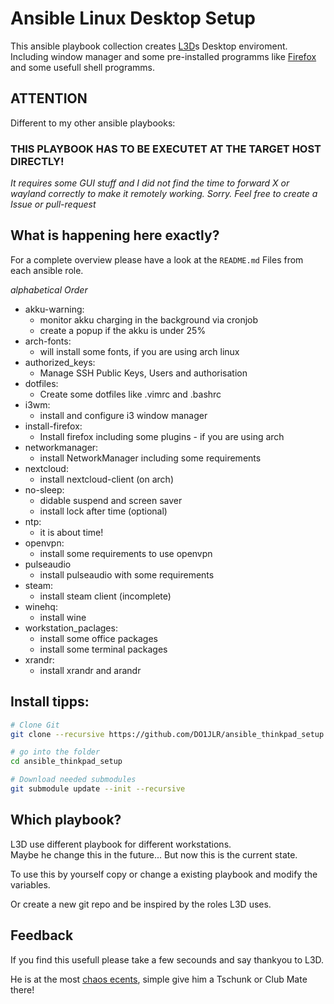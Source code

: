  Ansible Linux Desktop Setup
==========================
This ansible playbook collection creates [L3D](https://chaos.social/@l3d)s Desktop enviroment. Including window manager and some pre-installed programms like [Firefox](https://www.mozilla.org/de/firefox/new/) and some usefull shell programms.

 ATTENTION
-------------
Different to my other ansible playbooks:

### THIS PLAYBOOK HAS TO BE EXECUTET AT THE TARGET HOST DIRECTLY!

*It requires some GUI stuff and I did not find the time to forward X or wayland correctly to make it remotely working. Sorry. Feel free to create a Issue or pull-request*

<!-- ansible pacman module error?
There is an open issue about this! https://github.com/ansible/ansible/issues/63077

Dirtifix:

sudo wget -O /usr/lib/python3.8/site-packages/ansible/modules/packaging/os/pacman.py https://raw.githubusercontent.com/ansible/ansible/v2.8.6/lib/ansible/modules/packaging/os/pacman.py

-->

 What is happening here exactly?
--------------------------------
For a complete overview please have a look at the ``README.md`` Files from each ansible role.

*alphabetical Order*
 + akku-warning:
   - monitor akku charging in the background via cronjob
   - create a popup if the akku is under 25%
 + arch-fonts:
   - will install some fonts, if you are using arch linux
 + authorized_keys:
   - Manage SSH Public Keys, Users and authorisation
 + dotfiles:
   - Create some dotfiles like .vimrc and .bashrc
 + i3wm:
   - install and configure i3 window manager
 + install-firefox:
   - Install firefox including some plugins - if you are using arch
 + networkmanager:
   - install NetworkManager including some requirements
 + nextcloud:
   - install nextcloud-client (on arch)
 + no-sleep:
   - didable suspend and screen saver
   - install lock after time (optional)
 + ntp:
   - it is about time!
 + openvpn:
   - install some requirements to use openvpn
 + pulseaudio
   - install pulseaudio with some requirements
 + steam:
   - install steam client (incomplete)
 + winehq:
   - install wine
 + workstation_paclages:
   - install some office packages
   - install some terminal packages
 + xrandr:
   - install xrandr and arandr

 Install tipps:
-----------------------
```bash
# Clone Git
git clone --recursive https://github.com/DO1JLR/ansible_thinkpad_setup.git ansible_thinkpad_setup

# go into the folder
cd ansible_thinkpad_setup

# Download needed submodules
git submodule update --init --recursive
```

 Which playbook?
---------------
L3D use different playbook for different workstations.<br/>
Maybe he change this in the future... But now this is the current state.

To use this by yourself copy or change a existing playbook and modify the variables.

Or create a new git repo and be inspired by the roles L3D uses.


 Feedback
------------
If you find this usefull please take a few secounds and say thankyou to L3D.

He is at the most [chaos ecents](https://events.ccc.de), simple give him a Tschunk or Club Mate there!
